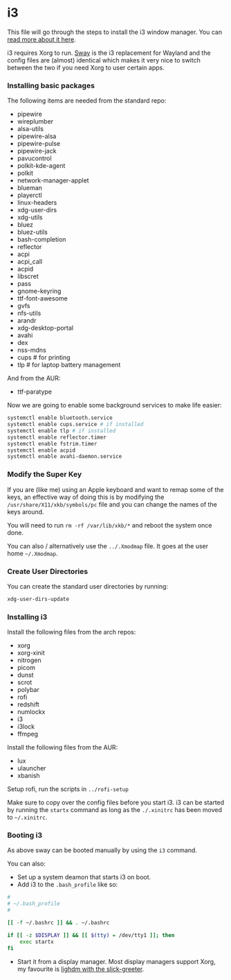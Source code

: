 # i3

This file will go through the steps to install the i3 window manager. You can [read more about it here](https://i3wm.org/).

i3 requires Xorg to run. [Sway](../../Wayland/Sway/README.md) is the i3 replacement for Wayland and the config files are (almost) identical which makes it very nice to switch between the two if you need Xorg to user certain apps.

### Installing basic packages

The following items are needed from the standard repo:

* pipewire
* wireplumber
* alsa-utils
* pipewire-alsa
* pipewire-pulse
* pipewire-jack
* pavucontrol
* polkit-kde-agent
* polkit
* network-manager-applet
* blueman
* playerctl
* linux-headers
* xdg-user-dirs
* xdg-utils
* bluez
* bluez-utils
* bash-completion
* reflector
* acpi
* acpi_call
* acpid
* libscret
* pass
* gnome-keyring
* ttf-font-awesome
* gvfs
* nfs-utils
* arandr
* xdg-desktop-portal
* avahi
* dex
* nss-mdns
* cups # for printing
* tlp # for laptop battery management

And from the AUR:

* ttf-paratype

Now we are going to enable some background services to make life easier:

```bash
systemctl enable bluetooth.service
systemctl enable cups.service # if installed
systemctl enable tlp # if installed
systemctl enable reflector.timer
systemctl enable fstrim.timer
systemctl enable acpid
systemctl enable avahi-daemon.service
```

### Modify the Super Key

If you are (like me) using an Apple keyboard and want to remap some of the keys, an effective way of doing this is by modifying the `/usr/share/X11/xkb/symbols/pc` file and you can change the names of the keys around.

You will need to run `rm -rf /var/lib/xkb/*` and reboot the system once done.

You can also / alternatively use the `../.Xmodmap` file. It goes at the user home `~/.Xmodmap`.

### Create User Directories

You can create the standard user directories by running:

```bash
xdg-user-dirs-update
```

### Installing i3

Install the following files from the arch repos:

* xorg
* xorg-xinit
* nitrogen
* picom
* dunst
* scrot
* polybar
* rofi
* redshift
* numlockx
* i3
* i3lock
* ffmpeg

Install the following files from the AUR:

* lux
* ulauncher
* xbanish

Setup rofi, run the scripts in `../rofi-setup`

Make sure to copy over the config files before you start i3. i3 can be started by running the `startx` command as long as the `./.xinitrc` has been moved to `~/.xinitrc`.

### Booting i3

As above sway can be booted manually by using the `i3` command.

You can also:

* Set up a system deamon that starts i3 on boot.
* Add i3 to the `.bash_profile` like so:
```bash
#
# ~/.bash_profile
#

[[ -f ~/.bashrc ]] && . ~/.bashrc

if [[ -z $DISPLAY ]] && [[ $(tty) = /dev/tty1 ]]; then
	exec startx
fi
```
* Start it from a display manager. Most display managers support Xorg, my favourite is [lighdm with the slick-greeter](../../Greeters/README.md).